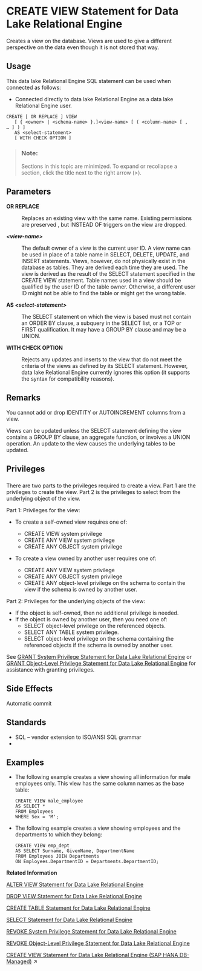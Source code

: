 <!-- loioa61a051684f210158cced2d83231bd8a -->

# CREATE VIEW Statement for Data Lake Relational Engine 

Creates a view on the database. Views are used to give a different perspective on the data even though it is not stored that way.



<a name="loioa61a051684f210158cced2d83231bd8a__section_azh_5fj_znb"/>

## Usage

This data lake Relational Engine SQL statement can be used when connected as follows:

-   Connected directly to data lake Relational Engine as a data lake Relational Engine user.



```
CREATE [ OR REPLACE ] VIEW
   [ { <owner> | <schema-name> }.]<view-name> [ ( <column-name> [ , … ] ) ]
   AS <select-statement>
   [ WITH CHECK OPTION ]
```



> ### Note:  
> Sections in this topic are minimized. To expand or recollapse a section, click the title next to the right arrow \(*\>*\).



<a name="loioa61a051684f210158cced2d83231bd8a__create_view_parameters1"/>

## Parameters


<dl>
<dt><b>

OR REPLACE

</b></dt>
<dd>

Replaces an existing view with the same name. Existing permissions are preserved , but INSTEAD OF triggers on the view are dropped.



</dd><dt><b>

*<view-name\>*

</b></dt>
<dd>

The default owner of a view is the current user ID. A view name can be used in place of a table name in SELECT, DELETE, UPDATE, and INSERT statements. Views, however, do not physically exist in the database as tables. They are derived each time they are used. The view is derived as the result of the SELECT statement specified in the CREATE VIEW statement. Table names used in a view should be qualified by the user ID of the table owner. Otherwise, a different user ID might not be able to find the table or might get the wrong table.



</dd><dt><b>

AS *<select-statement\>*

</b></dt>
<dd>

The SELECT statement on which the view is based must not contain an ORDER BY clause, a subquery in the SELECT list, or a TOP or FIRST qualification. It may have a GROUP BY clause and may be a UNION.



</dd><dt><b>

WITH CHECK OPTION

</b></dt>
<dd>

Rejects any updates and inserts to the view that do not meet the criteria of the views as defined by its SELECT statement. However, data lake Relational Engine currently ignores this option \(it supports the syntax for compatibility reasons\).



</dd>
</dl>



<a name="loioa61a051684f210158cced2d83231bd8a__create_view_remarks1"/>

## Remarks

You cannot add or drop IDENTITY or AUTOINCREMENT columns from a view.

Views can be updated unless the SELECT statement defining the view contains a GROUP BY clause, an aggregate function, or involves a UNION operation. An update to the view causes the underlying tables to be updated.



<a name="loioa61a051684f210158cced2d83231bd8a__create_view_privileges1"/>

## Privileges



### 

There are two parts to the privileges required to create a view. Part 1 are the privileges to create the view. Part 2 is the privileges to select from the underlying object of the view.

Part 1: Privileges for the view:

-   To create a self-owned view requires one of:
    -   CREATE VIEW system privilege
    -   CREATE ANY VIEW system privilege
    -   CREATE ANY OBJECT system privilege

-   To create a view owned by another user requires one of:
    -   CREATE ANY VIEW system privilege
    -   CREATE ANY OBJECT system privilege
    -   CREATE ANY object-level privilege on the schema to contain the view if the schema is owned by another user.


Part 2: Privileges for the underlying objects of the view:

-   If the object is self-owned, then no additional privilege is needed.
-   If the object is owned by another user, then you need one of:
    -   SELECT object-level privilege on the referenced objects.
    -   SELECT ANY TABLE system privilege.
    -   SELECT object-level privilege on the schema containing the referenced objects if the schema is owned by another user.


See [GRANT System Privilege Statement for Data Lake Relational Engine](grant-system-privilege-statement-for-data-lake-relational-engine-a3dfcb0.md) or [GRANT Object-Level Privilege Statement for Data Lake Relational Engine](grant-object-level-privilege-statement-for-data-lake-relational-engine-a3e154f.md) for assistance with granting privileges.



<a name="loioa61a051684f210158cced2d83231bd8a__create_view_side_effects1"/>

## Side Effects

Automatic commit



<a name="loioa61a051684f210158cced2d83231bd8a__create_view_standards1"/>

## Standards

-   SQL – vendor extension to ISO/ANSI SQL grammar
-   



<a name="loioa61a051684f210158cced2d83231bd8a__create_view_examples1"/>

## Examples

-   The following example creates a view showing all information for male employees only. This view has the same column names as the base table:

    ```
    CREATE VIEW male_employee
    AS SELECT *
    FROM Employees
    WHERE Sex = 'M';
    ```

-   The following example creates a view showing employees and the departments to which they belong:

    ```
    CREATE VIEW emp_dept
    AS SELECT Surname, GivenName, DepartmentName
    FROM Employees JOIN Departments
    ON Employees.DepartmentID = Departments.DepartmentID;
    ```


**Related Information**  


[ALTER VIEW Statement for Data Lake Relational Engine](alter-view-statement-for-data-lake-relational-engine-a613cd2.md "Replaces a view definition with a modified version.")

[DROP VIEW Statement for Data Lake Relational Engine](drop-view-statement-for-data-lake-relational-engine-10a78b1.md "Removes a view from the database.")

[CREATE TABLE Statement for Data Lake Relational Engine](create-table-statement-for-data-lake-relational-engine-a619764.md "Creates a new table in the database or on a remote server.")

[SELECT Statement for Data Lake Relational Engine](select-statement-for-data-lake-relational-engine-a624e72.md "Retrieves information from the database.")

[REVOKE System Privilege Statement for Data Lake Relational Engine](revoke-system-privilege-statement-for-data-lake-relational-engine-a3eadda.md "Removes specific system privileges from specific users and the right to administer the privilege.")

[REVOKE Object-Level Privilege Statement for Data Lake Relational Engine](revoke-object-level-privilege-statement-for-data-lake-relational-engine-a3e7af2.md "Removes object-level privileges that were given using the GRANT statement.")

[CREATE VIEW Statement for Data Lake Relational Engine (SAP HANA DB-Managed)](https://help.sap.com/viewer/a898e08b84f21015969fa437e89860c8/2024_1_QRC/en-US/4d411288dcae4da3a64d44865a0574e9.html "Creates a view on the database. Views are used to give a different perspective on the data even though it is not stored that way.") :arrow_upper_right:

